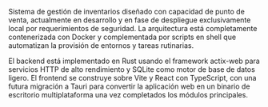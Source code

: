Sistema de gestión de inventarios diseñado con capacidad de punto de venta, actualmente en desarrollo y en fase de despliegue exclusivamente local por requerimientos de seguridad. La arquitectura está completamente contenerizada con Docker y complementada por scripts en shell que automatizan la provisión de entornos y tareas rutinarias.

El backend está implementado en Rust usando el framework actix-web para servicios HTTP de alto rendimiento y SQLite como motor de base de datos ligero. El frontend se construye sobre Vite y React con TypeScript, con una futura migración a Tauri para convertir la aplicación web en un binario de escritorio multiplataforma una vez completados los módulos principales.

